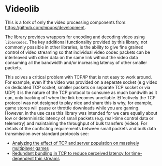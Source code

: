 # Videolib

This is a fork of only the video processing components from: https://github.com/mpups/development.

The library provides wrappers for encoding and decoding video using `libavcodec`. The key additional
functionality provided by this library, not commonly possible in other libraries, is the ability to give
fine grained control of video streaming so that individual video codec packets can be interleaved with
other data on the same link without the video data consuming all the bandwidth and/or increasing latency
of other smaller packets.

This solves a critical problem with TCP/IP that is not easy to work around. For example, even if the video
was provided on a separate socket (e.g video on dedicated TCP socket, smaller packets on separate TCP socket
or via UDP) it is the nature of the TCP protocol to consume as much bandwith as it can, only backing off when
the link becomes unreliable. Effectively the TCP protocol was not designed to play nice and share this is why,
for example, game stores will pause or throttle downloads while you are gaming. However, in the use case this
library was intended for we care equally about low or deterministic latency of small packets (e.g. real-time
control data or telemetry) and maintaining the throughput of bulk transfers (video). For details of the
conflicting requirements between small packets and bulk data transmission over standard protocols see:
- [Analyzing the effect of TCP and server population on massively multiplayer games](https://dl.acm.org/doi/abs/10.1155/2014/602403)
- [Redundant bundling in TCP to reduce perceived latency for time-dependent thin streams](https://ieeexplore.ieee.org/abstract/document/4489685)
